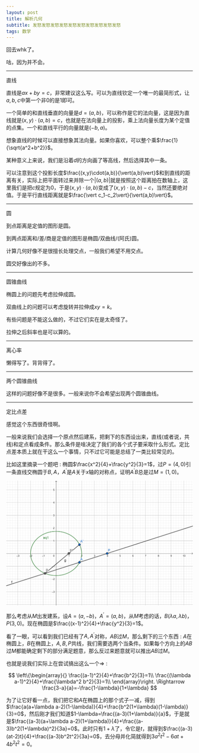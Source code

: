 ```yaml
---
layout: post
title: 解析几何
subtitle: 发怒发怒发怒发怒发怒发怒发怒发怒发怒发怒
tags: 数学
---
```


回去whk了。

咕，因为并不会。

-----

直线

直线是$ax+by=c$，非常建议这么写。可以为直线钦定一个唯一的最简形式，让$a,b,c$中第一个非$0$的是$1$即可。

一个简单的和直线垂直的向量是$d=(a,b)$，可以称作是它的法向量，这是因为直线就是$(x,y)\cdot(a,b)=c$，也就是在法向量上的投影，乘上法向量长度为某个定值的点集。一个和直线平行的向量就是$(-b,a)$。

想象直线的时候可以直接想象其法向量。如果你喜欢，可以整个乘$\frac{1}{\sqrt{a^2+b^2}}$。

某种意义上来说，我们是沿着$d$的方向画了等高线，然后选择其中一条。

可以注意到这个投影长度$\frac{(x,y)\cdot(a,b)}{\vert(a,b)\vert}$和到直线的距离有关，实际上把平面转过来并除一个$\vert (a,b)\vert$就是按照这个距离拍在数轴上，这里我们是把$c$规定为$0$，于是$(x,y)\cdot(a,b)$变成了$(x,y)\cdot(a,b)-c$，当然还要绝对值。于是平行直线距离就是$\frac{\vert c_1-c_2\vert}{\vert(a,b)\vert}$。

-----

圆

到点距离是定值的图形是圆。

到两点距离和/差/商是定值的图形是椭圆/双曲线/(阿氏)圆。

计算几何好像不是很擅长处理交点，一般我们希望不用交点。

圆交好像出的不多。

-----

圆锥曲线

椭圆上的问题先考虑拉伸成圆。

双曲线上的问题可以考虑旋转并拉伸成$xy=k$。

有些问题是不能这么做的，不过它们实在是太奇怪了。

拉伸之后斜率也是可以算的。

-----

离心率

懒得写了。背背得了。

-----

两个圆锥曲线

这样的问题好像不是很多。一般来说你不会希望出现两个圆锥曲线。

-----

定比点差

感觉这个东西很奇怪啊。

一般来说我们会选择一个原点然后建系，把剩下的东西设出来，直线(或者说，共线)和定点看成条件。那么条件是啥决定了我们的各个式子要采取什么形式。定比点差本质上就在干这么一个事情，只不过它可能是总结了一类比较常见的。

比如这里摘录一个题吧 : 椭圆$\frac{x^2}{4}+\frac{y^2}{3}=1$，过$P=(4,0)$引一条直线交椭圆于$B,A$，$A^\prime$是$A$关于$x$轴的对称点，证明$A^\prime B$总是过$M=(1,0)$。

![img](/img/2022-11-29-geometry/a.png)

那么考虑从$M$出发建系，设$A=(a,-b)$，$A^\prime=(a,b)$，从$M$考虑的话，$B(\lambda a,\lambda b)$，$P(3,0)$。现在椭圆是$\frac{(x-1)^2}{4}+\frac{y^2}{3}=1$。

看了一眼，可以看到我们已经有了$A,A^\prime$对称，$AB$过$M$，那么剩下的三个东西 : $A$在椭圆上，$B$在椭圆上，$A,B,P$共线，我们需要选两个当条件。如果每个方向上的$AB$过$M$都能确定剩下的部分满足题意，那么反过来题意就可以推出$AB$过$M$。

也就是说我们实际上在尝试搞出这么一个$\Rightarrow$ : 

$$
\left\{\begin{array}{}
\frac{(a-1)^2}{4}+\frac{b^2}{3}=1\\
\frac{(\lambda a-1)^2}{4}+\frac{\lambda^2 b^2}{3}=1\\
\end{array}\right.
\Rightarrow
\frac{3-a}{a}=-\frac{1-\lambda}{1+\lambda}
$$

为了让它好看一点，我们把它和$A$在椭圆上的那个式子一减，得到$\frac{a(a+\lambda a-2)(1-\lambda)}{4}+\frac{b^2(1+\lambda)(1-\lambda)}{3}=0$，然后刚才我们知道$1-\lambda=\frac{(a-3)(1+\lambda)}{a}$，于是就是$\frac{(a-3)(a+\lambda a-2)(1+\lambda)}{4}+\frac{(a-3)b^2(1+\lambda)^2}{3a}=0$。此时只有$1+\lambda$了，令它是$t$，就得到$\frac{(a-3)(at-2)t}{4}+\frac{(a-3)b^2t^2}{3a}=0$，去分母并化简就得到$3a^2t^2-6at+4b^2t^2=0$。